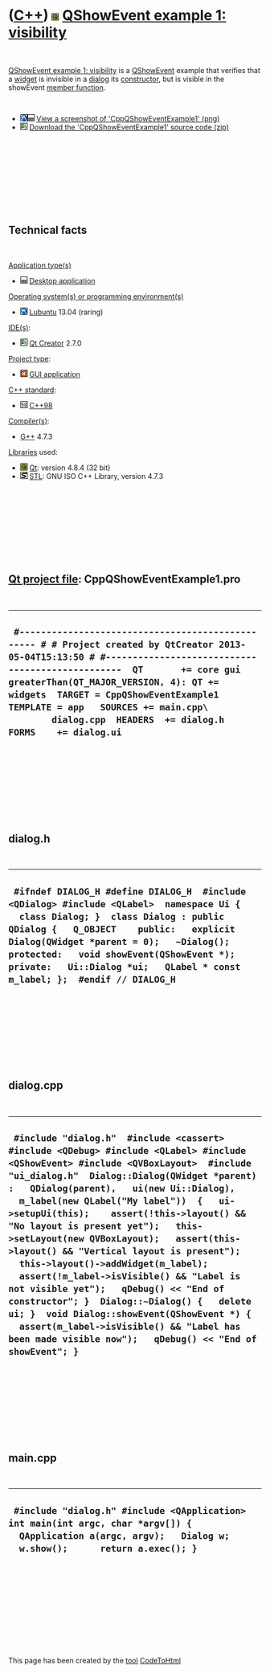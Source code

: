 



 

 

 

 

 

([C++](Cpp.md)) ![Qt](PicQt.png) [QShowEvent example 1: visibility](CppQShowEventExample1.md)
===============================================================================================

 

[QShowEvent example 1: visibility](CppQShowEventExample1.md) is a
[QShowEvent](CppQShowEvent.md) example that verifies that a
[widget](CppQWidget.md) is invisible in a [dialog](CppQDialog.md) its
[constructor](CppConstructor.md), but is visible in the showEvent
[member function](CppMemberFunction.md).

 

-   ![Lubuntu](PicLubuntu.png)![Desktop](PicDesktop.png) [View a
    screenshot of
    'CppQShowEventExample1' (png)](CppQShowEventExample1.png)
-   ![Qt Creator](PicQtCreator.png) [Download the
    'CppQShowEventExample1' source
    code (zip)](CppQShowEventExample1.zip)

 

 

 

 

 

Technical facts
---------------

 

[Application type(s)](CppApplication.md)

-   ![Desktop](PicDesktop.png) [Desktop
    application](CppDesktopApplication.md)

[Operating system(s) or programming environment(s)](CppOs.md)

-   ![Lubuntu](PicLubuntu.png) [Lubuntu](CppLubuntu.md) 13.04 (raring)

[IDE(s)](CppIde.md):

-   ![Qt Creator](PicQtCreator.png) [Qt Creator](CppQtCreator.md) 2.7.0

[Project type](CppQtProjectType.md):

-   ![GUI](PicGui.png) [GUI application](CppGuiApplication.md)

[C++ standard](CppStandard.md):

-   ![C++98](PicCpp98.png) [C++98](Cpp98.md)

[Compiler(s)](CppCompiler.md):

-   [G++](CppGpp.md) 4.7.3

[Libraries](CppLibrary.md) used:

-   ![Qt](PicQt.png) [Qt](CppQt.md): version 4.8.4 (32 bit)
-   ![STL](PicStl.png) [STL](CppStl.md): GNU ISO C++ Library, version
    4.7.3

 

 

 

 

 

[Qt project file](CppQtProjectFile.md): CppQShowEventExample1.pro
------------------------------------------------------------------

 

  ------------------------------------------------------------------------------------------------------------------------------------------------------------------------------------------------------------------------------------------------------------------------------------------------------------------------------------------------------------------------------
  ` #------------------------------------------------- # # Project created by QtCreator 2013-05-04T15:13:50 # #-------------------------------------------------  QT       += core gui  greaterThan(QT_MAJOR_VERSION, 4): QT += widgets  TARGET = CppQShowEventExample1 TEMPLATE = app   SOURCES += main.cpp\         dialog.cpp  HEADERS  += dialog.h  FORMS    += dialog.ui`
  ------------------------------------------------------------------------------------------------------------------------------------------------------------------------------------------------------------------------------------------------------------------------------------------------------------------------------------------------------------------------------

 

 

 

 

 

dialog.h
--------

 

  -----------------------------------------------------------------------------------------------------------------------------------------------------------------------------------------------------------------------------------------------------------------------------------------------------------------------------------------------------
  ` #ifndef DIALOG_H #define DIALOG_H  #include <QDialog> #include <QLabel>  namespace Ui {   class Dialog; }  class Dialog : public QDialog {   Q_OBJECT    public:   explicit Dialog(QWidget *parent = 0);   ~Dialog();  protected:   void showEvent(QShowEvent *);    private:   Ui::Dialog *ui;   QLabel * const m_label; };  #endif // DIALOG_H`
  -----------------------------------------------------------------------------------------------------------------------------------------------------------------------------------------------------------------------------------------------------------------------------------------------------------------------------------------------------

 

 

 

 

 

dialog.cpp
----------

 

  ------------------------------------------------------------------------------------------------------------------------------------------------------------------------------------------------------------------------------------------------------------------------------------------------------------------------------------------------------------------------------------------------------------------------------------------------------------------------------------------------------------------------------------------------------------------------------------------------------------------------------------------------------------------------------------------------------------------------------------------------------------------------------------
  ` #include "dialog.h"  #include <cassert> #include <QDebug> #include <QLabel> #include <QShowEvent> #include <QVBoxLayout>  #include "ui_dialog.h"  Dialog::Dialog(QWidget *parent) :   QDialog(parent),   ui(new Ui::Dialog),   m_label(new QLabel("My label"))  {   ui->setupUi(this);    assert(!this->layout() && "No layout is present yet");   this->setLayout(new QVBoxLayout);   assert(this->layout() && "Vertical layout is present");    this->layout()->addWidget(m_label);   assert(!m_label->isVisible() && "Label is not visible yet");   qDebug() << "End of constructor"; }  Dialog::~Dialog() {   delete ui; }  void Dialog::showEvent(QShowEvent *) {   assert(m_label->isVisible() && "Label has been made visible now");   qDebug() << "End of showEvent"; }`
  ------------------------------------------------------------------------------------------------------------------------------------------------------------------------------------------------------------------------------------------------------------------------------------------------------------------------------------------------------------------------------------------------------------------------------------------------------------------------------------------------------------------------------------------------------------------------------------------------------------------------------------------------------------------------------------------------------------------------------------------------------------------------------------

 

 

 

 

 

main.cpp
--------

 

  ------------------------------------------------------------------------------------------------------------------------------------------------------------------
  ` #include "dialog.h" #include <QApplication>  int main(int argc, char *argv[]) {   QApplication a(argc, argv);   Dialog w;   w.show();      return a.exec(); }`
  ------------------------------------------------------------------------------------------------------------------------------------------------------------------

 

 

 

 

 





 




This page has been created by the [tool](Tools.md)
[CodeToHtml](ToolCodeToHtml.md)
